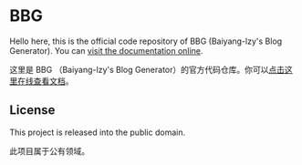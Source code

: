 # BBG

Hello here, this is the official code repository of BBG (Baiyang-lzy's Blog Generator). You can [visit the documentation online](https://baiyang-lzy.github.io/bbg/).

这里是 BBG （Baiyang-lzy's Blog Generator）的官方代码仓库。你可以[点击这里在线查看文档](https://bbg.nekomoe.xyz/)。

## License

This project is released into the public domain.

此项目属于公有领域。
